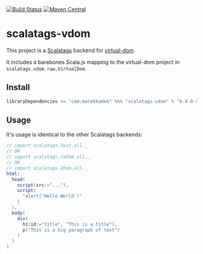 

[![Build Status](https://travis-ci.org/KadekM/scalatags-vdom.svg?branch=master)](https://travis-ci.org/KadekM/scalatags-vdom)
[![Maven Central](https://img.shields.io/maven-central/v/com.marekkadek/scalatags-vdom_sjs0.6_2.11.svg)](https://maven-badges.herokuapp.com/maven-central/com.marekkadek/scalatags-vdom_sjs0.6_2.11)

# scalatags-vdom

This project is a [Scalatags](https://github.com/lihaoyi/scalatags/) backend for [virtual-dom](https://github.com/Matt-Esch/virtual-dom).

It includes a barebones Scala.js mapping to the virtual-dom project in ```scalatags.vdom.raw.VirtualDom```. 

## Install

```scala
libraryDependencies += "com.marekkadek" %%% "scalatags-vdom" % "0.4.0-SNAPSHOT"
```


## Usage

It's usage is identical to the other Scalatags backends:

```scala
// import scalatags.Text.all._
// OR
// import scalatags.JsDom.all._
// OR
// import scalatags.VDom.all._
html(
  head(
    script(src:="..."),
    script(
      "alert('Hello World')"
    )
  ),
  body(
    div(
      h1(id:="title", "This is a title"),
      p("This is a big paragraph of text")
    )
  )
)
```
